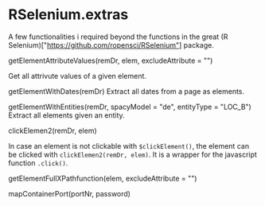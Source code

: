# RSelenium.extras

A few functionalities i required beyond the functions in the great (R Selenium)["https://github.com/ropensci/RSelenium"] package.


getElementAttributeValues(remDr, elem, excludeAttribute = "")

Get all attrivute values of a given element.

getElementWithDates(remDr)
Extract all dates from a page as elements.

getElementWithEntities(remDr, spacyModel = "de", entityType = "LOC_B")
Extract all elements given an entity.

clickElemen2(remDr, elem)

In case an element is not clickable with `$clickElement()`, the element can be clicked with `clickElemen2(remDr, elem)`. It is a wrapper for the javascript function `.click()`.

getElementFullXPathfunction(elem, excludeAttribute = "")

mapContainerPort(portNr, password)
